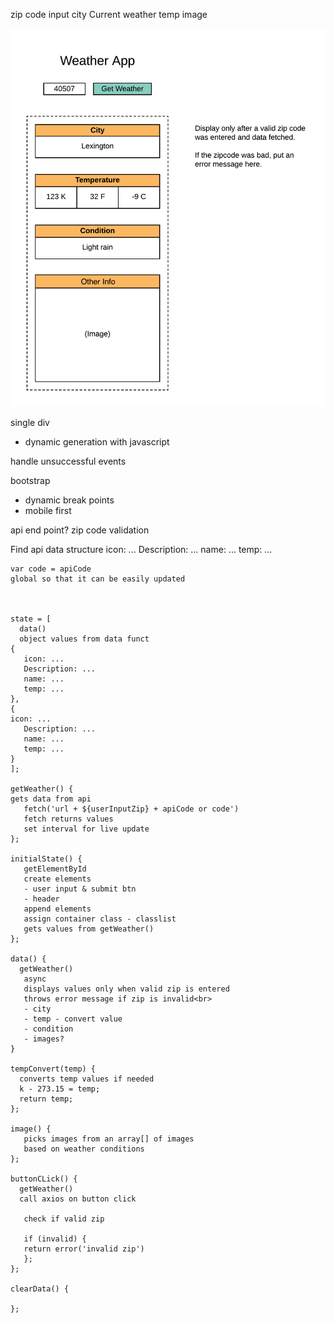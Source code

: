 zip code input
city
Current weather
temp
image

![wireframe](./weather-app.png)

single div
- dynamic generation with javascript

handle unsuccessful events

bootstrap
- dynamic break points
- mobile first

api end point?
zip code validation

Find api data structure
icon: ...
Description: ...
name: ...
temp: ...

    var code = apiCode
    global so that it can be easily updated



    state = [
      data()
      object values from data funct
    {
       icon: ...
       Description: ...
       name: ...
       temp: ...
    },
    {
    icon: ...
       Description: ...
       name: ...
       temp: ...
    }
    ];
    
    getWeather() {
    gets data from api
       fetch('url + ${userInputZip} + apiCode or code')
       fetch returns values
       set interval for live update
    };

    initialState() {
       getElementById
       create elements
       - user input & submit btn
       - header
       append elements
       assign container class - classlist
       gets values from getWeather()
    };
    
    data() {
      getWeather()
       async
       displays values only when valid zip is entered
       throws error message if zip is invalid<br>
       - city
       - temp - convert value
       - condition
       - images?
    }
    
    tempConvert(temp) {
      converts temp values if needed
      k - 273.15 = temp;
      return temp;
    };
    
    image() {
       picks images from an array[] of images
       based on weather conditions
    };
    
    buttonCLick() {
      getWeather()
      call axios on button click

       check if valid zip
       
       if (invalid) {
       return error('invalid zip')
       };
    };
    
    clearData() {
    
    };
    
